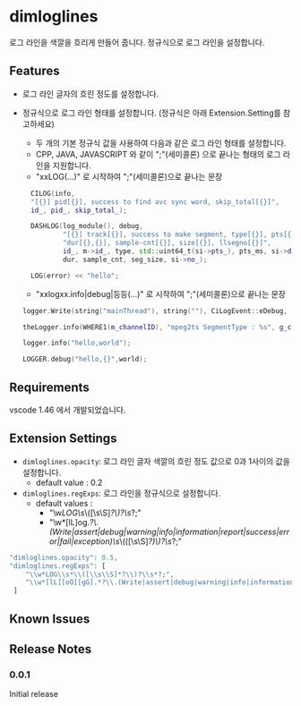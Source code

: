 # dimloglines

로그 라인을 색깔을 흐리게 만들어 줍니다.
정규식으로 로그 라인을 설정합니다.

## Features

* 로그 라인 글자의 흐린 정도를 설정합니다.
* 정규식으로 로그 라인 형태를 설정합니다. (정규식은 아래 Extension.Setting를 참고하세요)
	* 두 개의 기본 정규식 값을 사용하여 다음과 같은 로그 라인 형태를 설정합니다.
    * CPP, JAVA, JAVASCRIPT 와 같이 ";"(세미콜론) 으로 끝나는 형태의 로그 라인을 지원합니다.
    * "xxLOG(...)" 로 시작하여 ";"(세미콜론)으로 끝나는 문장

    ```cpp
      CILOG(info,
      "[{}] pid[{}], success to find avc sync word, skip_total[{}]",
      id_, pid_, skip_total_);

      DASHLOG(log_module(), debug,
              "[{}] track[{}], success to make segment, type[{}], pts[{},{}], "
              "dur[{},{}], sample-cnt[{}], size[{}], llsegno[{}]",
              id_, m->id_, type, std::uint64_t(si->pts_), pts_ms, si->duration_,
              dur, sample_cnt, seg_size, si->no_);

      LOG(error) << "hello";
    ```

    * "xxlogxx.info|debug|등등(...)" 로 시작하여 ";"(세미콜론)으로 끝나는 문장
    ```cpp
    logger.Write(string("mainThread"), string(""), CiLogEvent::eDebug, string("test"));

    theLogger.info(WHERE1(m_channelID), "mpeg2ts SegmentType : %s", g_cfg->GetMpeg2tsSegmentType().c_str());

    logger.info("hello,world");

    LOGGER.debug("hello,{}",world);
    ```

## Requirements

vscode 1.46 에서 개발되었습니다.

## Extension Settings

* `dimloglines.opacity`: 로그 라인 글자 색깔의 흐린 정도 값으로 0과 1사이의 값을 설정합니다.
	* default value : 0.2
* `dimloglines.regExps`: 로그 라인을 정규식으로 설정합니다.
	* default values :
		* "\\w*LOG\\s*\\([\\s\\S]*?\\)?\\s*?;"
		* "\\w*[lL]og.*?\\.(Write|assert|debug|warning|info|information|report|success|error|fail|exception)\\s*\\(([\\s\\S]*?)\\)?\\s*?;"

``` javascript
"dimloglines.opacity": 0.5,
"dimloglines.regExps": [
	"\\w*LOG\\s*\\([\\s\\S]*?\\)?\\s*?;",
	"\\w*[lL][oO][gG].*?\\.(Write|assert|debug|warning|info|information|report|success|error|fail|exception)\\s*\\(([\\s\\S]*?)\\)?\\s*?;"
 ]
```

## Known Issues


## Release Notes

### 0.0.1

Initial release

